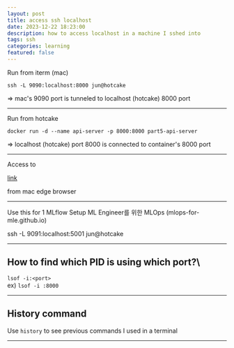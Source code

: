 ```yaml
---
layout: post
title: access ssh localhost
date: 2023-12-22 18:23:00
description: how to access localhost in a machine I sshed into
tags: ssh
categories: learning
featured: false
---
```


Run from iterm (mac)

`ssh -L 9090:localhost:8000 jun@hotcake`

=> mac's 9090 port is tunneled to localhost (hotcake) 8000 port

---

Run from hotcake

`docker run -d --name api-server -p 8000:8000 part5-api-server`

=> localhost (hotcake) port 8000 is connected to container's 8000 port

---


Access to

[link](http://localhost:9090/docs)

from mac edge browser

---

Use this for 1 MLflow Setup  ML Engineer를 위한 MLOps (mlops-for-mle.github.io)

ssh -L 9091:localhost:5001 jun@hotcake

--- 

## How to find which PID is using which port?\
`lsof -i:<port>`\
ex) `lsof -i :8000`

---

## History command
Use `history` to see previous commands I used in a terminal

---


